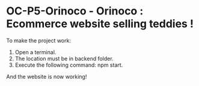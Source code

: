 # OC-P5-Orinoco - Orinoco : Ecommerce website selling teddies !

To make the project work:

1. Open a terminal.
2. The location must be in backend folder.
3. Execute the following command: npm start.

And the website is now working!
